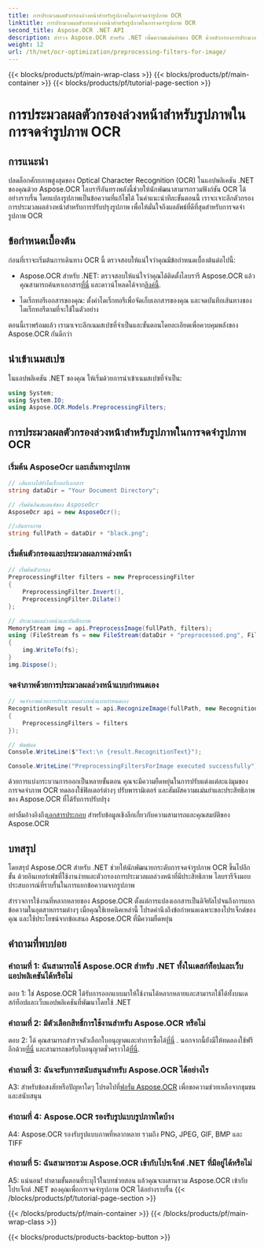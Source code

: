 ```yaml
---
title: การประมวลผลตัวกรองล่วงหน้าสำหรับรูปภาพในการจดจำรูปภาพ OCR
linktitle: การประมวลผลตัวกรองล่วงหน้าสำหรับรูปภาพในการจดจำรูปภาพ OCR
second_title: Aspose.OCR .NET API
description: สำรวจ Aspose.OCR สำหรับ .NET เพิ่มความแม่นยำของ OCR ด้วยตัวกรองการประมวลผลล่วงหน้า ดาวน์โหลดเดี๋ยวนี้เพื่อการบูรณาการที่ราบรื่น
weight: 12
url: /th/net/ocr-optimization/preprocessing-filters-for-image/
---
```


{{< blocks/products/pf/main-wrap-class >}}
{{< blocks/products/pf/main-container >}}
{{< blocks/products/pf/tutorial-page-section >}}

# การประมวลผลตัวกรองล่วงหน้าสำหรับรูปภาพในการจดจำรูปภาพ OCR

## การแนะนำ

ปลดล็อกศักยภาพสูงสุดของ Optical Character Recognition (OCR) ในแอปพลิเคชัน .NET ของคุณด้วย Aspose.OCR ไลบรารีอันทรงพลังนี้ช่วยให้นักพัฒนาสามารถรวมฟังก์ชัน OCR ได้อย่างราบรื่น โดยแปลงรูปภาพเป็นข้อความที่แก้ไขได้ ในคำแนะนำทีละขั้นตอนนี้ เราจะเจาะลึกตัวกรองการประมวลผลล่วงหน้าสำหรับการปรับปรุงรูปภาพ เพื่อให้มั่นใจถึงผลลัพธ์ที่ดีที่สุดสำหรับการจดจำรูปภาพ OCR

## ข้อกำหนดเบื้องต้น

ก่อนที่เราจะเริ่มต้นการเดินทาง OCR นี้ ตรวจสอบให้แน่ใจว่าคุณมีข้อกำหนดเบื้องต้นต่อไปนี้:

-  Aspose.OCR สำหรับ .NET: ตรวจสอบให้แน่ใจว่าคุณได้ติดตั้งไลบรารี Aspose.OCR แล้ว คุณสามารถค้นหาเอกสาร[ที่นี่](https://reference.aspose.com/ocr/net/) และดาวน์โหลดได้จาก[ลิงค์นี้](https://releases.aspose.com/ocr/net/).

- ไดเร็กทอรีเอกสารของคุณ: ตั้งค่าไดเร็กทอรีเพื่อจัดเก็บเอกสารของคุณ และจดบันทึกเส้นทางของไดเร็กทอรีตามที่จะใช้ในตัวอย่าง

ตอนนี้เราพร้อมแล้ว เรามาเจาะลึกเนมสเปซที่จำเป็นและขั้นตอนโดยละเอียดเพื่อควบคุมพลังของ Aspose.OCR กันดีกว่า

## นำเข้าเนมสเปซ

ในแอปพลิเคชัน .NET ของคุณ ให้เริ่มด้วยการนำเข้าเนมสเปซที่จำเป็น:

```csharp
using System;
using System.IO;
using Aspose.OCR.Models.PreprocessingFilters;
```

## การประมวลผลตัวกรองล่วงหน้าสำหรับรูปภาพในการจดจำรูปภาพ OCR

### เริ่มต้น AsposeOcr และเส้นทางรูปภาพ

```csharp
// เส้นทางไปยังไดเร็กทอรีเอกสาร
string dataDir = "Your Document Directory";

// เริ่มต้นอินสแตนซ์ของ AsposeOcr
AsposeOcr api = new AsposeOcr();

//เส้นทางภาพ
string fullPath = dataDir + "black.png";
```

### เริ่มต้นตัวกรองและประมวลผลภาพล่วงหน้า

```csharp
// เริ่มต้นตัวกรอง
PreprocessingFilter filters = new PreprocessingFilter
{
    PreprocessingFilter.Invert(),
    PreprocessingFilter.Dilate()
};

// ประมวลผลล่วงหน้าและบันทึกภาพ
MemoryStream img = api.PreprocessImage(fullPath, filters);
using (FileStream fs = new FileStream(dataDir + "preprocessed.png", FileMode.OpenOrCreate))
{
    img.WriteTo(fs);
}
img.Dispose();
```

### จดจำภาพด้วยการประมวลผลล่วงหน้าแบบกำหนดเอง

```csharp
// จดจำภาพด้วยการประมวลผลล่วงหน้าแบบกำหนดเอง
RecognitionResult result = api.RecognizeImage(fullPath, new RecognitionSettings
{
    PreprocessingFilters = filters
});

// พิมพ์ผล
Console.WriteLine($"Text:\n {result.RecognitionText}");

Console.WriteLine("PreprocessingFiltersForImage executed successfully");
```

ด้วยการแบ่งกระบวนการออกเป็นหลายขั้นตอน คุณจะมีความยืดหยุ่นในการปรับแต่งแต่ละแง่มุมของการจดจำภาพ OCR ทดลองใช้ฟิลเตอร์ต่างๆ ปรับพารามิเตอร์ และสัมผัสความแม่นยำและประสิทธิภาพของ Aspose.OCR ที่ได้รับการปรับปรุง

 อย่าลืมอ้างอิงถึง[เอกสารประกอบ](https://reference.aspose.com/ocr/net/) สำหรับข้อมูลเชิงลึกเกี่ยวกับความสามารถและคุณสมบัติของ Aspose.OCR

## บทสรุป

โดยสรุป Aspose.OCR สำหรับ .NET ช่วยให้นักพัฒนายกระดับการจดจำรูปภาพ OCR ขึ้นไปอีกขั้น ด้วยอินเทอร์เฟซที่ใช้งานง่ายและตัวกรองการประมวลผลล่วงหน้าที่มีประสิทธิภาพ ไลบรารีจึงมอบประสบการณ์ที่ราบรื่นในการแยกข้อความจากรูปภาพ

สำรวจการใช้งานที่หลากหลายของ Aspose.OCR ตั้งแต่การแปลงเอกสารเป็นดิจิทัลไปจนถึงการแยกข้อความในอุตสาหกรรมต่างๆ เมื่อคุณใช้เทคนิคเหล่านี้ โปรดคำนึงถึงข้อกำหนดเฉพาะของโปรเจ็กต์ของคุณ และใช้ประโยชน์จากข้อเสนอ Aspose.OCR ที่มีความยืดหยุ่น


## คำถามที่พบบ่อย

### คำถามที่ 1: ฉันสามารถใช้ Aspose.OCR สำหรับ .NET ทั้งในเดสก์ท็อปและเว็บแอปพลิเคชันได้หรือไม่

ตอบ 1: ใช่ Aspose.OCR ได้รับการออกแบบมาให้ใช้งานได้หลากหลายและสามารถใช้ได้ทั้งบนเดสก์ท็อปและเว็บแอปพลิเคชันที่พัฒนาโดยใช้ .NET

### คำถามที่ 2: มีตัวเลือกสิทธิ์การใช้งานสำหรับ Aspose.OCR หรือไม่

 ตอบ 2: ได้ คุณสามารถสำรวจตัวเลือกใบอนุญาตและทำการซื้อได้[ที่นี่](https://purchase.aspose.com/buy) . นอกจากนี้ยังมีให้ทดลองใช้ฟรีอีกด้วย[ที่นี่](https://releases.aspose.com/) และสามารถขอรับใบอนุญาตชั่วคราวได้[ที่นี่](https://purchase.aspose.com/temporary-license/).

### คำถามที่ 3: ฉันจะรับการสนับสนุนสำหรับ Aspose.OCR ได้อย่างไร

A3: สำหรับข้อสงสัยหรือปัญหาใดๆ โปรดไปที่[ฟอรั่ม Aspose.OCR](https://forum.aspose.com/c/ocr/16) เพื่อขอความช่วยเหลือจากชุมชนและสนับสนุน

### คำถามที่ 4: Aspose.OCR รองรับรูปแบบรูปภาพใดบ้าง

A4: Aspose.OCR รองรับรูปแบบภาพที่หลากหลาย รวมถึง PNG, JPEG, GIF, BMP และ TIFF

### คำถามที่ 5: ฉันสามารถรวม Aspose.OCR เข้ากับโปรเจ็กต์ .NET ที่มีอยู่ได้หรือไม่

A5: แน่นอน! ทำตามขั้นตอนที่ระบุไว้ในบทช่วยสอน แล้วคุณจะผสานรวม Aspose.OCR เข้ากับโปรเจ็กต์ .NET ของคุณเพื่อการจดจำรูปภาพ OCR ได้อย่างราบรื่น
{{< /blocks/products/pf/tutorial-page-section >}}

{{< /blocks/products/pf/main-container >}}
{{< /blocks/products/pf/main-wrap-class >}}

{{< blocks/products/products-backtop-button >}}
